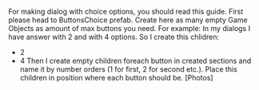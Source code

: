 For making dialog with choice options, you should read this guide.
First please head to ButtonsChoice prefab. Create here as many empty Game Objects as amount of max buttons you need.
For example: 
In my dialogs I have answer with 2 and with 4 options.
So I create this chlidren:
- 2
- 4
Then I create empty children foreach button in created sections and name it by number orders (1 for first, 2 for second etc.).
Place this children in position where each button should be.
[Photos]
